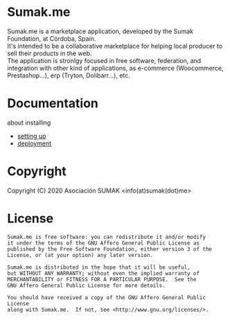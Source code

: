 Sumak.me
========================

Sumak.me is a marketplace application, developed by the Sumak Foundation, at Córdoba, Spain.<br/>
It's intended to be a collaborative marketplace for helping local producer to sell their products in the web.<br/>
The application is stronlgy focused in free software, federation, and integration with other kind of applications, as e-commerce (Woocommerce, Prestashop...), erp (Tryton, Dolibarr...), etc.

# Documentation

about installing

+ [setting up](/docs/en/setting_up.md)
+ [deployment](/docs/en/deployment.md)

# Copyright
Copyright (C) 2020 Asociación SUMAK <info(at)sumak(dot)me>

# License
```
Sumak.me is free software: you can redistribute it and/or modify
it under the terms of the GNU Affero General Public License as
published by the Free Software Foundation, either version 3 of the
License, or (at your option) any later version.

Sumak.me is distributed in the hope that it will be useful,
but WITHOUT ANY WARRANTY; without even the implied warranty of
MERCHANTABILITY or FITNESS FOR A PARTICULAR PURPOSE.  See the
GNU Affero General Public License for more details.

You should have received a copy of the GNU Affero General Public License
along with Sumak.me.  If not, see <http://www.gnu.org/licenses/>.
```



